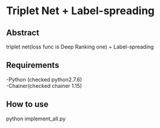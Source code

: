 # Triplet Net + Label-spreading
## Abstract  
triplet net(loss func is Deep Ranking one) + Label-spreading

## Requirements
-Python (checked python2.7.6)  
-Chainer(checked chainer 1.15)  

## How to use
python implement_all.py
